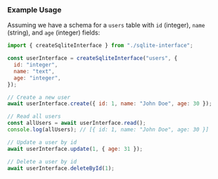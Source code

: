 ### Example Usage

Assuming we have a schema for a `users` table with `id` (integer), `name` (string), and `age` (integer) fields:

```javascript
import { createSqliteInterface } from "./sqlite-interface";

const userInterface = createSqliteInterface("users", {
  id: "integer",
  name: "text",
  age: "integer",
});

// Create a new user
await userInterface.create({ id: 1, name: "John Doe", age: 30 });

// Read all users
const allUsers = await userInterface.read();
console.log(allUsers); // [{ id: 1, name: "John Doe", age: 30 }]

// Update a user by id
await userInterface.update(1, { age: 31 });

// Delete a user by id
await userInterface.deleteById(1);
```